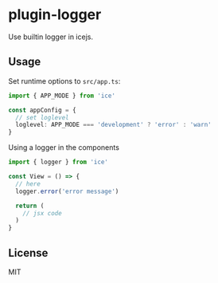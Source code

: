 # plugin-logger

Use builtin logger in icejs.

## Usage

Set runtime options to `src/app.ts`:

```ts
import { APP_MODE } from 'ice'

const appConfig = {
  // set loglevel
  loglevel: APP_MODE === 'development' ? 'error' : 'warn'
}
```

Using a logger in the components

```js
import { logger } from 'ice'

const View = () => {
  // here
  logger.error('error message')

  return (
    // jsx code
  )
}
```

## License

MIT
